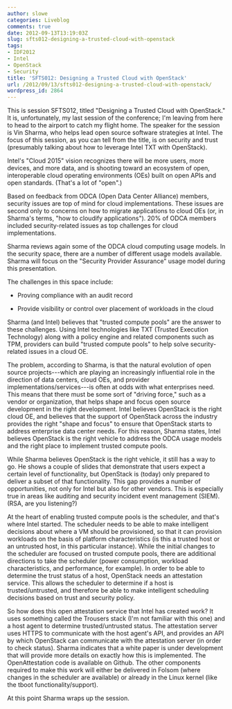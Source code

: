 ```yaml
---
author: slowe
categories: Liveblog
comments: true
date: 2012-09-13T13:19:03Z
slug: sfts012-designing-a-trusted-cloud-with-openstack
tags:
- IDF2012
- Intel
- OpenStack
- Security
title: 'SFTS012: Designing a Trusted Cloud with OpenStack'
url: /2012/09/13/sfts012-designing-a-trusted-cloud-with-openstack/
wordpress_id: 2864
---
```


This is session SFTS012, titled "Designing a Trusted Cloud with OpenStack." It is, unfortunately, my last session of the conference; I'm leaving from here to head to the airport to catch my flight home. The speaker for the session is Vin Sharma, who helps lead open source software strategies at Intel. The focus of this session, as you can tell from the title, is on security and trust (presumably talking about how to leverage Intel TXT with OpenStack).

Intel's "Cloud 2015" vision recognizes there will be more users, more devices, and more data, and is shooting toward an ecosystem of open, interoperable cloud operating environments (OEs) built on open APIs and open standards. (That's a lot of "open".)

Based on feedback from ODCA (Open Data Center Alliance) members, security issues are top of mind for cloud implementations. These issues are second only to concerns on how to migrate applications to cloud OEs (or, in Sharma's terms, "how to cloudify applications"). 20% of ODCA members included security-related issues as top challenges for cloud implementations.

Sharma reviews again some of the ODCA cloud computing usage models. In the security space, there are a number of different usage models available. Sharma will focus on the "Security Provider Assurance" usage model during this presentation.

The challenges in this space include:

* Proving compliance with an audit record

* Provide visibility or control over placement of workloads in the cloud

Sharma (and Intel) believes that "trusted compute pools" are the answer to these challenges. Using Intel technologies like TXT (Trusted Execution Technology) along with a policy engine and related components such as TPM, providers can build "trusted compute pools" to help solve security-related issues in a cloud OE.

The problem, according to Sharma, is that the natural evolution of open source projects---which are playing an increasingly influential role in the direction of data centers, cloud OEs, and provider implementations/services---is often at odds with what enterprises need. This means that there must be some sort of "driving force," such as a vendor or organization, that helps shape and focus open source development in the right development. Intel believes OpenStack is the right cloud OE, and believes that the support of OpenStack across the industry provides the right "shape and focus" to ensure that OpenStack starts to address enterprise data center needs. For this reason, Sharma states, Intel believes OpenStack is the right vehicle to address the ODCA usage models and the right place to implement trusted compute pools.

While Sharma believes OpenStack is the right vehicle, it still has a way to go. He shows a couple of slides that demonstrate that users expect a certain level of functionality, but OpenStack is (today) only prepared to deliver a subset of that functionality. This gap provides a number of opportunities, not only for Intel but also for other vendors. This is especially true in areas like auditing and security incident event management (SIEM). (RSA, are you listening?)

At the heart of enabling trusted compute pools is the scheduler, and that's where Intel started. The scheduler needs to be able to make intelligent decisions about where a VM should be provisioned, so that it can provision workloads on the basis of platform characteristics (is this a trusted host or an untrusted host, in this particular instance). While the initial changes to the scheduler are focused on trusted compute pools, there are additional directions to take the scheduler (power consumption, workload characteristics, and performance, for example). In order to be able to determine the trust status of a host, OpenStack needs an attestation service. This allows the scheduler to determine if a host is trusted/untrusted, and therefore be able to make intelligent scheduling decisions based on trust and security policy.

So how does this open attestation service that Intel has created work? It uses something called the Trousers stack (I'm not familiar with this one) and a host agent to determine trusted/untrusted status. The attestation server uses HTTPS to communicate with the host agent's API, and provides an API by which OpenStack can communicate with the attestation server (in order to check status). Sharma indicates that a white paper is under development that will provide more details on exactly how this is implemented. The OpenAttestation code is available on Github. The other components required to make this work will either be delivered in Folsom (where changes in the scheduler are available) or already in the Linux kernel (like the tboot functionality/support).

At this point Sharma wraps up the session.
